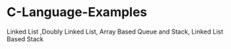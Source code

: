 # C-Language-Examples
Linked List ,Doubly Linked List, Array Based Queue and Stack, Linked List Based Stack
